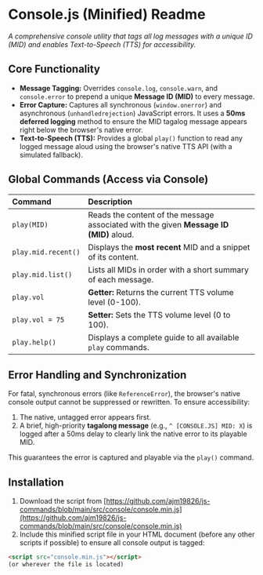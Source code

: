 # Console.js (Minified) Readme

*A comprehensive console utility that tags all log messages with a unique ID (MID) and enables Text-to-Speech (TTS) for accessibility.*

## Core Functionality

* **Message Tagging:** Overrides `console.log`, `console.warn`, and `console.error` to prepend a unique **Message ID (MID)** to every message.
* **Error Capture:** Captures all synchronous (`window.onerror`) and asynchronous (`unhandledrejection`) JavaScript errors. It uses a **50ms deferred logging** method to ensure the MID tagalog message appears right below the browser's native error.
* **Text-to-Speech (TTS):** Provides a global `play()` function to read any logged message aloud using the browser's native TTS API (with a simulated fallback).

## Global Commands (Access via Console)

| Command | Description |
| :--- | :--- |
| `play(MID)` | Reads the content of the message associated with the given **Message ID (MID)** aloud. |
| `play.mid.recent()` | Displays the **most recent** MID and a snippet of its content. |
| `play.mid.list()` | Lists all MIDs in order with a short summary of each message. |
| `play.vol` | **Getter:** Returns the current TTS volume level (0-100). |
| `play.vol = 75` | **Setter:** Sets the TTS volume level (0 to 100). |
| `play.help()` | Displays a complete guide to all available `play` commands. |

## Error Handling and Synchronization

For fatal, synchronous errors (like `ReferenceError`), the browser's native console output cannot be suppressed or rewritten. To ensure accessibility:

1.  The native, untagged error appears first.
2.  A brief, high-priority **tagalong message** (e.g., `^ [CONSOLE.JS] MID: X`) is logged after a 50ms delay to clearly link the native error to its playable MID.

This guarantees the error is captured and playable via the `play()` command.

## Installation
1.  Download the script from [https://github.com/ajm19826/js-commands/blob/main/src/console/console.min.js](https://github.com/ajm19826/js-commands/blob/main/src/console/console.min.js)
2.  Include this minified script file in your HTML document (before any other scripts if possible) to ensure all console output is tagged:

```html
<script src="console.min.js"></script>
(or wherever the file is located)
```
